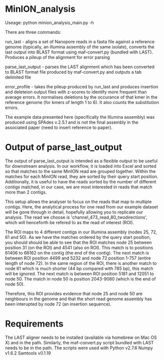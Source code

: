 MinION_analysis
===============

Useage: python minion_analysis_main.py -h

There are three commands:
  
  run_last - aligns a set of Nanopore reads in a fasta file against a reference genome (typically, an illumina assembly of the same isolate), converts the last output into BLAST format using maf-convert.py (bundled with LAST). Produces a pileup of the alignment for error parsing
  
  parse_last_output - parses the LAST alignment which has been converted to BLAST format file produced by maf-convert.py and outputs a tab delimited file
  
  error_profile - takes the pileup produced by run_last and produces insertion and deleteion output files with z-scores to identify more frequent than average errors. It normalises deletions by the occurance of that kmer in the reference genome (for kmers of length 1 to 6). It also counts the substitution errors.
  
The example data presented here (specifically the Illumina assembly) was produced using SPAdes v.2.5.1 and is not the final assembly in the associated paper (need to insert reference to paper).
  

Output of parse_last_output
==============================
The output of parse_last_output is intended as a flexible output to be useful for downstream analysis. In our workflow, it is loaded into Excel and sorted so that matches to the same MinION read are grouped together. Within the matches for each MinION read, they are sorted by their query start position. Additionally, it is useful to have the reads sorted by the number of different contigs matched, in our case, we are most interested in reads that match more than 2 contigs.

This setup allows the analyser to focus on the reads that map to multiple contigs. Here, the analytical process for one read from our example dataset will be gone through in detail, hopefully allowing you to replicate our analysis. The read we choose is 'channel\_473\_read\_80\_twodirections', which will henceforth be refered to as the read of interest (ROI).

The ROI maps to 4 different contigs in our Illumina assembly (nodes 25, 72, 61 and 50). As we have the matches ordered by the query start position, you should should be able to see that the ROI matches node 25 between position 31 (on the ROI) and 4541 (also on ROI). This match is to positions 61406 to 66162 on the contig (the end of the contig). The next match is between ROI position 4499 and 5232 and node 72 position 1-757 (entire length of node 72). In the same region of the ROI, there is another match to node 61 which is much shorter (44 bp compared with 785 bp), this match will be ignored. The next match is between ROI position 5181 and 12051 to node 50. The match in node 50 is position 2043-9080 (which is the end of node 50). 

Therefore, this ROI provides evidence that node 25 and node 50 are neighbours in the genome and that the short read genome assembly has been interupted by node 72 (an insertion sequence).


Requirements
===================

The LAST aligner needs to be installed (available via homebrew on Mac OS X) and in the path. Similarly, the maf-convert.py script bundled with LAST needs to be in the path.
The scripts were used with
Python v2.7.6
Numpy v1.6.2
Samtools v0.1.19
